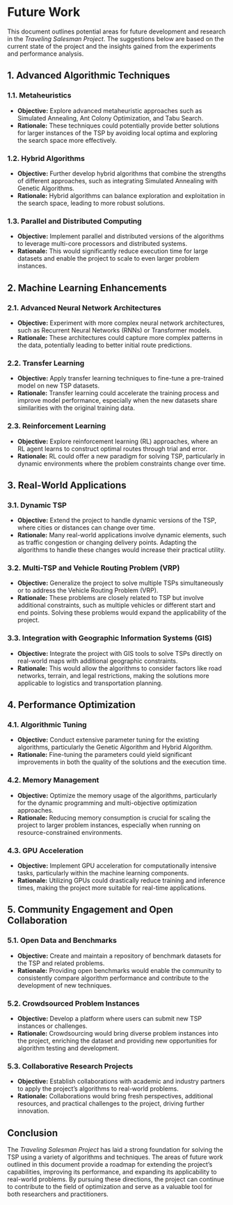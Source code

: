 # Future Work

This document outlines potential areas for future development and research in the *Traveling Salesman Project*. The suggestions below are based on the current state of the project and the insights gained from the experiments and performance analysis.

## 1. Advanced Algorithmic Techniques

### 1.1. Metaheuristics
- **Objective:** Explore advanced metaheuristic approaches such as Simulated Annealing, Ant Colony Optimization, and Tabu Search.
- **Rationale:** These techniques could potentially provide better solutions for larger instances of the TSP by avoiding local optima and exploring the search space more effectively.

### 1.2. Hybrid Algorithms
- **Objective:** Further develop hybrid algorithms that combine the strengths of different approaches, such as integrating Simulated Annealing with Genetic Algorithms.
- **Rationale:** Hybrid algorithms can balance exploration and exploitation in the search space, leading to more robust solutions.

### 1.3. Parallel and Distributed Computing
- **Objective:** Implement parallel and distributed versions of the algorithms to leverage multi-core processors and distributed systems.
- **Rationale:** This would significantly reduce execution time for large datasets and enable the project to scale to even larger problem instances.

## 2. Machine Learning Enhancements

### 2.1. Advanced Neural Network Architectures
- **Objective:** Experiment with more complex neural network architectures, such as Recurrent Neural Networks (RNNs) or Transformer models.
- **Rationale:** These architectures could capture more complex patterns in the data, potentially leading to better initial route predictions.

### 2.2. Transfer Learning
- **Objective:** Apply transfer learning techniques to fine-tune a pre-trained model on new TSP datasets.
- **Rationale:** Transfer learning could accelerate the training process and improve model performance, especially when the new datasets share similarities with the original training data.

### 2.3. Reinforcement Learning
- **Objective:** Explore reinforcement learning (RL) approaches, where an RL agent learns to construct optimal routes through trial and error.
- **Rationale:** RL could offer a new paradigm for solving TSP, particularly in dynamic environments where the problem constraints change over time.

## 3. Real-World Applications

### 3.1. Dynamic TSP
- **Objective:** Extend the project to handle dynamic versions of the TSP, where cities or distances can change over time.
- **Rationale:** Many real-world applications involve dynamic elements, such as traffic congestion or changing delivery points. Adapting the algorithms to handle these changes would increase their practical utility.

### 3.2. Multi-TSP and Vehicle Routing Problem (VRP)
- **Objective:** Generalize the project to solve multiple TSPs simultaneously or to address the Vehicle Routing Problem (VRP).
- **Rationale:** These problems are closely related to TSP but involve additional constraints, such as multiple vehicles or different start and end points. Solving these problems would expand the applicability of the project.

### 3.3. Integration with Geographic Information Systems (GIS)
- **Objective:** Integrate the project with GIS tools to solve TSPs directly on real-world maps with additional geographic constraints.
- **Rationale:** This would allow the algorithms to consider factors like road networks, terrain, and legal restrictions, making the solutions more applicable to logistics and transportation planning.

## 4. Performance Optimization

### 4.1. Algorithmic Tuning
- **Objective:** Conduct extensive parameter tuning for the existing algorithms, particularly the Genetic Algorithm and Hybrid Algorithm.
- **Rationale:** Fine-tuning the parameters could yield significant improvements in both the quality of the solutions and the execution time.

### 4.2. Memory Management
- **Objective:** Optimize the memory usage of the algorithms, particularly for the dynamic programming and multi-objective optimization approaches.
- **Rationale:** Reducing memory consumption is crucial for scaling the project to larger problem instances, especially when running on resource-constrained environments.

### 4.3. GPU Acceleration
- **Objective:** Implement GPU acceleration for computationally intensive tasks, particularly within the machine learning components.
- **Rationale:** Utilizing GPUs could drastically reduce training and inference times, making the project more suitable for real-time applications.

## 5. Community Engagement and Open Collaboration

### 5.1. Open Data and Benchmarks
- **Objective:** Create and maintain a repository of benchmark datasets for the TSP and related problems.
- **Rationale:** Providing open benchmarks would enable the community to consistently compare algorithm performance and contribute to the development of new techniques.

### 5.2. Crowdsourced Problem Instances
- **Objective:** Develop a platform where users can submit new TSP instances or challenges.
- **Rationale:** Crowdsourcing would bring diverse problem instances into the project, enriching the dataset and providing new opportunities for algorithm testing and development.

### 5.3. Collaborative Research Projects
- **Objective:** Establish collaborations with academic and industry partners to apply the project’s algorithms to real-world problems.
- **Rationale:** Collaborations would bring fresh perspectives, additional resources, and practical challenges to the project, driving further innovation.

## Conclusion

The *Traveling Salesman Project* has laid a strong foundation for solving the TSP using a variety of algorithms and techniques. The areas of future work outlined in this document provide a roadmap for extending the project’s capabilities, improving its performance, and expanding its applicability to real-world problems. By pursuing these directions, the project can continue to contribute to the field of optimization and serve as a valuable tool for both researchers and practitioners.

